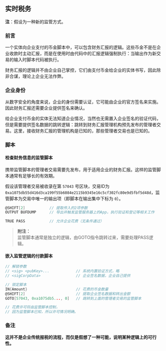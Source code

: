 ## 实时税务

**注**：假设为一种新的监管方式。


### 前言

一个实体向企业支付的币金脚本中，可以包含财务汇报的逻辑。这些币金不是在企业收款时主动汇报，而是在使用时由代码中的汇报逻辑强制执行：当输出作为新交易的输入时脚本代码被执行。

财务汇报的逻辑并不由企业自己掌控，它们由支付币金给企业的实体书写，因此除非合谋，理论上企业无法作弊。


### 企业身份

从数字安全的角度来说，企业的身份需要认证，它可能由企业的官方签名来实施。因此财务汇报还需要企业提供签名来确认。

给企业支付币金的实体无法知道企业情况，当然也无需置入企业签名的验证代码，但是需要提供签名数据的跳转逻辑：跳转到财务汇报管理机构预先发布的管理者交易。这里，接收财务汇报的管理机构是已知的，那些管理者交易也是已知的。


### 脚本

#### 检查财务信息的监管脚本

携带监管脚本的管理者交易需要先发布，用于适用企业的财务汇报。这样的监管脚本通常有足够长的有效期。

假设该管理者交易被收录在第 `57043` 号区块，交易ID为 `0xa1075db55d416d3ca199f55b6084e2115b9345e16c5cf302fc80e9d5fbf5d48d`，监管脚本为交易中唯一的输出项（即脚本在输出集中下标为 `0`）。

```go
@SHIFT[2]           // 提取传入的2项参数
OUTPUT BUFDUMP      // 导出并触发监管服务器上的App，执行验证和登记等相关工作

TRUE PASS           // 允许企业花费（无条件通过）
```

> **附注：**<br>
> 监管脚本通常是独立的逻辑，由GOTO指令跳转过来，需要处理PASS逻辑。<br>


#### 嵌入监管逻辑的付款脚本

```go
// 解锁参数
// <sig> <pubKey>...            // 系统内置验证方式，略
// <sigCorpData>                // 企业签名数据，企业自己提供

// 锁定脚本
IN{Amount}                      // 花费的币金数量
@SHIFT[2]                       // 提取企业签名数据和转出金额
GOTO[57043, 0xa1075db5..., 0]   // 跳转到上面的管理者交易的监管脚本

// 花费许可将由监管脚本控制，
// 因为监管脚本已知，所以许可情况明确。
```


### 备注

**这并不是企业传统报税的流程，而仅是假想了一种可能，说明某种逻辑上的可行性。**
